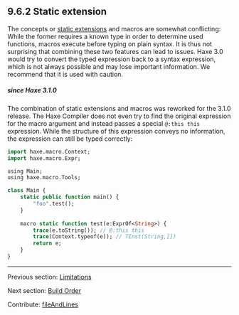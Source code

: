 ## 9.6.2 Static extension

The concepts or [static extensions](lf-static-extension.md) and macros are somewhat conflicting: While the former requires a known type in order to determine used functions, macros execute before typing on plain syntax. It is thus not surprising that combining these two features can lead to issues. Haxe 3.0 would try to convert the typed expression back to a syntax expression, which is not always possible and may lose important information. We recommend that it is used with caution.

##### since Haxe 3.1.0



The combination of static extensions and macros was reworked for the 3.1.0 release. The Haxe Compiler does not even try to find the original expression for the macro argument and instead passes a special `@:this this` expression. While the structure of this expression conveys no information, the expression can still be typed correctly:

```haxe
import haxe.macro.Context;
import haxe.macro.Expr;

using Main;
using haxe.macro.Tools;

class Main {
	static public function main() {
		"foo".test();
	}
	
	macro static function test(e:ExprOf<String>) {
		trace(e.toString()); // @:this this
		trace(Context.typeof(e)); // TInst(String,[])
		return e;
	}
}
```

---

Previous section: [Limitations](macro-limitations.md)

Next section: [Build Order](macro-limitations-build-order.md)

Contribute: [fileAndLines](https://github.com/HaxeFoundation/HaxeManual/blob/master/09-macros.tex#L245-245)